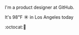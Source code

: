 I'm a product designer at GitHub.

It's 98&#8457; &#9728; in Los Angeles today

:octocat::shaved_ice: